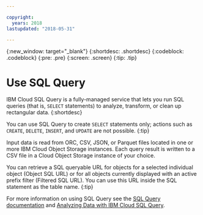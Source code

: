 ```yaml
---

copyright:
  years: 2018
lastupdated: "2018-05-31"

---
```

{:new_window: target="_blank"}
{:shortdesc: .shortdesc}
{:codeblock: .codeblock}
{:pre: .pre}
{:screen: .screen}
{:tip: .tip}

# Use SQL Query

IBM Cloud SQL Query is a fully-managed service that lets you run SQL queries (that is, `SELECT` statements) to analyze, transform, or clean up rectangular data.
{:shortdesc}

You can use SQL Query to create `SELECT` statements only; actions such as `CREATE`, `DELETE`, `INSERT`, and `UPDATE` are not possible.
{:tip}

Input data is read from ORC, CSV, JSON, or Parquet files located in one or more IBM Cloud Object Storage instances.  Each query result is written to a CSV file in a Cloud Object Storage instance of your choice.

You can retrieve a SQL queryable URL for objects for a selected individual object (Object SQL URL) or for all objects currently displayed with an active prefix filter (Filtered SQL URL). You can use this URL inside the SQL statement as the table name.
{:tip}

For more information on using SQL Query see the [SQL Query documentation](/docs/services/sql-query/sql-query.html) and [Analyzing Data with IBM Cloud SQL Query](https://medium.com/ibm-watson-data-lab/analyzing-data-with-ibm-cloud-sql-query-bc53566a59f5?linkId=49971053).
